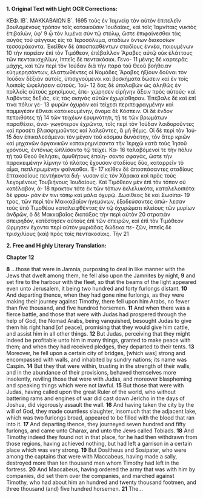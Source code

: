 **1. Original Text with Light OCR Corrections:**

ΚΕΦ. ΙΒ΄. ΜΑΚΚΑΒΑΙΩΝ Β΄. 1695
τοὺς ἐν Ἰαμνείᾳ τὸν αὐτὸν ἐπιτελεῖν βουλομένους τρόπον τοῖς
κατοικοῦσιν Ἰουδαίοις, καὶ τοῖς Ἰαμνίταις νυκτὸς ἐπιβαλών, ὑφ' 9
ᾧ τὸν λιμένα σὺν τῷ στόλῳ, ὥστε ἐπιφαίνεσθαι τὰς αὐγὰς τοῦ
φέγγους εἰς τὰ Ἱεροσόλυμα, σταδίων ὄντων διακοσίων τεσσαράκοντα.
Ἐκεῖθεν δὲ ἀποσπασθέντων σταδίους ἐννέα, ποιουμένων 10
τὴν πορείαν ἐπὶ τὸν Τιμόθεον, ἐπέβαλλον Ἄραβες αὐτῷ οὐκ
ἐλάττους τῶν πεντακισχιλίων, ἱππεῖς δὲ πεντακόσιοι. Γενο- 11
μένης δὲ καρτερᾶς μάχης, καὶ τῶν περὶ τὸν Ἰούδαν διὰ τὴν παρὰ
τοῦ Θεοῦ βοήθειαν εὐημερησάντων, ἐλαττωθέντες οἱ Νομάδες
Ἄραβες ἠξίουν δοῦναι τὸν Ἰούδαν δέξιάν αὐτοῖς, ὑπισχνούμενοι
καὶ βοσκήματα δώσειν καὶ ἐν τοῖς λοιποῖς ὠφελήσειν αὐτούς. Ἰού- 12
δας δὲ ὑπολαβὼν ὡς ἀληθῶς ἐν πολλοῖς αὐτοὺς χρησίμους, ἐπε-
χώρησεν εἰρήνην ἄξειν πρὸς αὐτούς· καὶ λαβόντες δεξιάς, εἰς τὰς
σκηνὰς αὐτῶν ἐχωρίσθησαν. Ἐπέβαλε δὲ καὶ ἐπί τινα πόλιν γε- 13
φυρῶν ὀχυρὰν καὶ τείχεσι περιπεφραγμένην καὶ παμμιγέσιν ἔθνεσι
κατοικουμένην, ὄνομα δὲ Κόσπειν. Οἱ δὲ ἔνδον πεποιθότες τῇ 14
τῶν τειχέων ἐρυμνότητι, τῇ τε τῶν βρωμάτων παραθέσει, ἀνα-
γωγότερον ἐχρῶντο, τοῖς περὶ τὸν Ἰούδαν λοιδοροῦντες καὶ προσέτι
βλασφημοῦντες καὶ λαλεῦντες, ἃ μὴ θέμις. Οἱ δὲ περὶ τὸν Ἰού- 15
δαν ἐπικαλεσάμενοι τὸν μέγαν τοῦ κόσμου δυνάστην, τὸν ἄτερ
κριῶν καὶ μηχανῶν ὀργανικῶν κατακρημνίσαντα τὴν Ἱεριχὼ
κατὰ τοὺς Ἰησοῦ χρόνους, ἐντόνως ὠπλίσαντο τῷ τείχει. Κα- 16
ταλαβόμενοί τε τὴν πόλιν τῇ τοῦ Θεοῦ θελήσει, ἀμυθήτους ἐποίη-
σαντο σφαγάς, ὥστε τὴν παρακειμένην λίμνην τὸ πλάτος ἔχουσαν
σταδίους δύο, καταρρεῖν τὸ αἷμα, πεπληρωμένην φαίνεσθαι. Ἐ- 17
κεῖθεν δὲ ἀποσπάσαντες σταδίους ἑπτακοσίους πεντήκοντα διή-
νυσαν εἰς τὸν Χάρακα καὶ πρὸς τοὺς λεγομένους Τουβιήνους
Ἰουδαίους. Καὶ Τιμόθεον μὲν ἐπὶ τὸν τόπον οὐ κατέλαβον, ἀ- 18
πρακτον τότε ἐκ τῶν τόπων ἐκλελυκότα, καταλελοιπότα δὲ φρου-
ρὰν ἔν τινι τόπῳ καὶ μάλα ὀχυρῷ. Δωσίθεος δὲ καὶ Σωσίπα- 19
τρος, τῶν περὶ τὸν Μακκαβαῖον ἡγεμόνων, ἐξοδεύσαντες ἀπώ-
λεσαν τοὺς ὑπὸ Τιμοθέου καταλειφθέντας ἐν τῷ ὀχυρώματι πλείους
τῶν μυρίων ἀνδρῶν, ὁ δὲ Μακκαβαῖος διατάξας τὴν περὶ αὐτὸν 20
στρατιὰν σπειρηδόν, κατέστησεν αὐτοὺς ἐπὶ τῶν σπειρῶν, καὶ ἐπὶ
τὸν Τιμόθεον ὥρμησεν ἔχοντα περὶ αὐτὸν μυριάδας δώδεκα πε-
ζῶν, ἱππεῖς δὲ τρισχιλίους (καὶ) πρὸς τοῖς πεντακοσίοις. Τὴν 21

**2. Free and Highly Literary Translation:**

**Chapter 12**

**8** ...those that were in Jamnia, purposing to deal in like manner with the Jews that dwelt among them, he fell also upon the Jamnites by night,
**9** and set fire to the harbour with the fleet, so that the beams of the light appeared even unto Jerusalem, it being two hundred and forty furlongs distant.
**10** And departing thence, when they had gone nine furlongs, as they were making their journey against Timothy, there fell upon him Arabs, no fewer than five thousand, and five hundred horsemen.
**11** And when there was a fierce battle, and those that were with Judas had prospered through the help of God, the Nomad Arabs, being vanquished, besought Judas to give them his right hand [of peace], promising that they would give him cattle, and assist him in all other things.
**12** But Judas, perceiving that they might indeed be profitable unto him in many things, granted to make peace with them; and when they had received pledges, they departed to their tents.
**13** Moreover, he fell upon a certain city of bridges, [which was] strong and encompassed with walls, and inhabited by sundry nations; its name was Caspin.
**14** But they that were within, trusting in the strength of their walls, and in the abundance of their provisions, behaved themselves more insolently, reviling those that were with Judas, and moreover blaspheming and speaking things which were not lawful.
**15** But those that were with Judas, having called upon the great Ruler of the world, who without battering rams and engines of war did cast down Jericho in the days of Joshua, did vigorously assault the wall.
**16** And having taken the city by the will of God, they made countless slaughter, insomuch that the adjacent lake, which was two furlongs broad, appeared to be filled with the blood that ran into it.
**17** And departing thence, they journeyed seven hundred and fifty furlongs, and came unto Charax, and unto the Jews called Tobiads.
**18** And Timothy indeed they found not in that place, for he had then withdrawn from those regions, having achieved nothing, but had left a garrison in a certain place which was very strong.
**19** But Dositheus and Sosipater, who were among the captains that were with Maccabeus, having made a sally, destroyed more than ten thousand men whom Timothy had left in the fortress.
**20** And Maccabeus, having ordered the army that was with him by companies, did set them over the companies, and marched against Timothy, who had about him an hundred and twenty thousand footmen, and three thousand (and) five hundred horsemen.
**21** The...